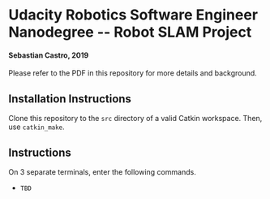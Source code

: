 # Udacity Robotics Software Engineer Nanodegree -- Robot SLAM Project
#### Sebastian Castro, 2019

Please refer to the PDF in this repository for more details and background.

## Installation Instructions
Clone this repository to the `src` directory of a valid Catkin workspace. Then, use `catkin_make`.

## Instructions
On 3 separate terminals, enter the following commands.

* `TBD`